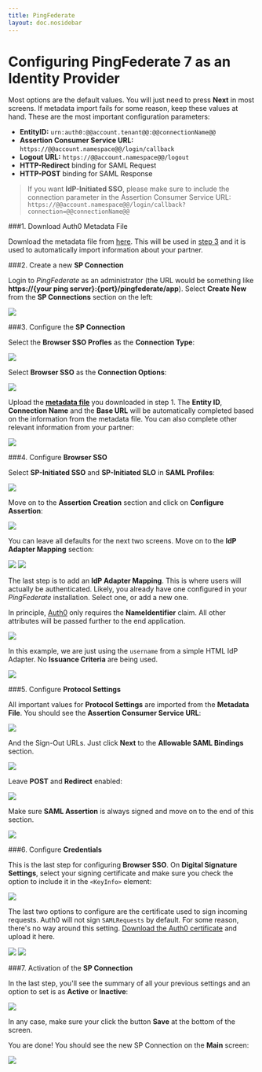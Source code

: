 ```yaml
---
title: PingFederate
layout: doc.nosidebar
---
```

# Configuring PingFederate 7 as an Identity Provider

Most options are the default values. You will just need to press __Next__ in most screens. If metadata import fails for some reason, keep these values at hand. These are the most important configuration parameters:

* __EntityID:__ `urn:auth0:@@account.tenant@@:@@connectionName@@`
* __Assertion Consumer Service URL:__ `https://@@account.namespace@@/login/callback`
* __Logout URL:__ `https://@@account.namespace@@/logout`
* __HTTP-Redirect__ binding for SAML Request
* __HTTP-POST__ binding for SAML Response

> If you want **IdP-Initiated SSO**, please make sure to include the connection parameter in the Assertion Consumer Service URL: `https://@@account.namespace@@/login/callback?connection=@@connectionName@@`

###1. Download Auth0 Metadata File

Download the metadata file from [here](https://@@account.namespace@@/samlp/metadata?connection=@@connectionName@@). This will be used in [step 3](ping7#3) and it is used to automatically import information about your partner.

###2. Create a new __SP Connection__

Login to _PingFederate_ as an administrator (the URL would be something like __https://{your ping server}:{port}/pingfederate/app__). Select __Create New__ from the __SP Connections__ section on the left:

![](@@env.MEDIA_URL@@/articles/saml/identity-providers/ping7/ping-1.png)

###3. Configure the __SP Connection__

Select the __Browser SSO Profles__ as the __Connection Type__:

![](@@env.MEDIA_URL@@/articles/saml/identity-providers/ping7/ping-2.png)

Select __Browser SSO__ as the __Connection Options__:

![](@@env.MEDIA_URL@@/articles/saml/identity-providers/ping7/ping-3.png)

Upload the [__metadata file__](https://@@account.namespace@@/samlp/metadata?connection=@@connectionName@@) you downloaded in step 1. The __Entity ID__, __Connection Name__ and the __Base URL__ will be automatically completed based on the information from the metadata file. You can also complete other relevant information from your partner:

![](@@env.MEDIA_URL@@/articles/saml/identity-providers/ping7/ping-4.png)

###4. Configure __Browser SSO__

Select __SP-Initiated SSO__ and __SP-Initiated SLO__ in __SAML Profiles__:

![](@@env.MEDIA_URL@@/articles/saml/identity-providers/ping7/ping-5.png)

Move on to the __Assertion Creation__ section and click on __Configure Assertion__:

![](@@env.MEDIA_URL@@/articles/saml/identity-providers/ping7/ping-6.png)

You can leave all defaults for the next two screens. Move on to the __IdP Adapter Mapping__ section:

![](@@env.MEDIA_URL@@/articles/saml/identity-providers/ping7/ping-7.png)
![](@@env.MEDIA_URL@@/articles/saml/identity-providers/ping7/ping-8.png)

The last step is to add an __IdP Adapter Mapping__. This is where users will actually be authenticated. Likely, you already have one configured in your _PingFederate_ installation. Select one, or add a new one.

In principle, [Auth0](http://auth0.com) only requires the __NameIdentifier__ claim. All other  attributes will be passed further to the end application.

![](@@env.MEDIA_URL@@/articles/saml/identity-providers/ping7/ping-9.png)

In this example, we are just using the `username` from a simple HTML IdP Adapter. No __Issuance Criteria__ are being used.

![](@@env.MEDIA_URL@@/articles/saml/identity-providers/ping7/ping-10.png)

###5. Configure __Protocol Settings__

All important values for __Protocol Settings__ are imported from the __Metadata File__. You should see the __Assertion Consumer Service URL__:

![](@@env.MEDIA_URL@@/articles/saml/identity-providers/ping7/ping-11.png)

And the Sign-Out URLs. Just click __Next__ to the __Allowable SAML Bindings__ section.

![](@@env.MEDIA_URL@@/articles/saml/identity-providers/ping7/ping-12.png)

Leave __POST__ and __Redirect__ enabled:

![](@@env.MEDIA_URL@@/articles/saml/identity-providers/ping7/ping-13.png)

Make sure __SAML Assertion__ is always signed and move on to the end of this section.

![](@@env.MEDIA_URL@@/articles/saml/identity-providers/ping7/ping-14.png)


###6. Configure __Credentials__

This is the last step for configuring __Browser SSO__. On __Digital Signature Settings__, select your signing certificate and make sure you check the option to include it in the `<KeyInfo>` element:

![](@@env.MEDIA_URL@@/articles/saml/identity-providers/ping7/ping-15.png)

The last two options to configure are the certificate used to sign incoming requests. Auth0 will not sign `SAMLRequests` by default. For some reason, there's no way around this setting. [Download the Auth0 certificate](https://@@account.tenant@@.auth0.com/pem) and upload it here.

![](@@env.MEDIA_URL@@/articles/saml/identity-providers/ping7/ping-16.png)
![](@@env.MEDIA_URL@@/articles/saml/identity-providers/ping7/ping-17.png)

###7. Activation of the __SP Connection__

In the last step, you'll see the summary of all your previous settings and an option to set is as __Active__ or __Inactive__:

![](@@env.MEDIA_URL@@/articles/saml/identity-providers/ping7/ping-18.png)

In any case, make sure your click the button __Save__ at the bottom of the screen.

You are done! You should see the new SP Connection on the __Main__ screen:

![](@@env.MEDIA_URL@@/articles/saml/identity-providers/ping7/ping-19.png)
